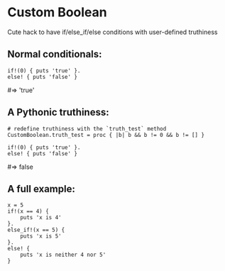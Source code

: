 Custom Boolean
==============

Cute hack to have if/else_if/else conditions with user-defined truthiness

Normal conditionals:
--------------------
    if!(0) { puts 'true' }.
    else! { puts 'false' }

#=> 'true'

A Pythonic truthiness:
----------------------

    # redefine truthiness with the `truth_test` method
    CustomBoolean.truth_test = proc { |b| b && b != 0 && b != [] }

    if!(0) { puts 'true' }.
    else! { puts 'false' }

#=> false

A full example:
------------------------

    x = 5
    if!(x == 4) {
        puts 'x is 4' 
    }.
    else_if!(x == 5) {
        puts 'x is 5'
    }.
    else! {
        puts 'x is neither 4 nor 5'
    }
